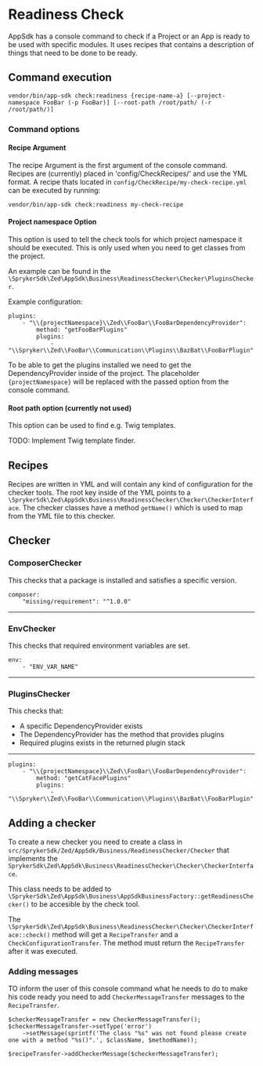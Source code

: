 # Readiness Check

AppSdk has a console command to check if a Project or an App is ready to be used with specific modules. It uses recipes that contains a description of things that need to be done to be ready.

## Command execution
`vendor/bin/app-sdk check:readiness {recipe-name-a} [--project-namespace FooBar (-p FooBar)] [--root-path /root/path/ (-r /root/path/)]`

### Command options

#### Recipe Argument

The recipe Argument is the first argument of the console command. Recipes are (currently) placed in 'config/CheckRecipes/' and use the YML format.
A recipe thats located in `config/CheckRecipe/my-check-recipe.yml` can be executed by running:

`vendor/bin/app-sdk check:readiness my-check-recipe`

#### Project namespace Option

This option is used to tell the check tools for which project namespace it should be executed. This is only used when you need to get classes from the project.

An example can be found in the `\SprykerSdk\Zed\AppSdk\Business\ReadinessChecker\Checker\PluginsChecker`.

Example configuration:

```
plugins:
    - "\\{projectNamespace}\\Zed\\FooBar\\FooBarDependencyProvider":
        method: "getFooBarPlugins"
        plugins:
            - "\\Spryker\\Zed\\FooBar\\Communication\\Plugins\\BazBat\\FooBarPlugin"
```

To be able to get the plugins installed we need to get the DependencyProvider inside of the project. The placeholder `{projectNamespace}` will be replaced with the passed option from the console command.


#### Root path option (currently not used)

This option can be used to find e.g. Twig templates.

TODO: Implement Twig template finder.

## Recipes

Recipes are written in YML and will contain any kind of configuration for the checker tools. The root key inside of the YML points to a `\SprykerSdk\Zed\AppSdk\Business\ReadinessChecker\Checker\CheckerInterface`. The checker classes have a method `getName()` which is used to map from the YML file to this checker.

## Checker

### ComposerChecker

This checks that a package is installed and satisfies a specific version.

```
composer:
    "missing/requirement": "^1.0.0"
```

---

### EnvChecker

This checks that required environment variables are set.

```
env:
    - "ENV_VAR_NAME"
```
---

### PluginsChecker

This checks that:
- A specific DependencyProvider exists
- The DependencyProvider has the method that provides plugins
- Required plugins exists in the returned plugin stack

---

```
plugins:
    - "\\{projectNamespace}\\Zed\\FooBar\\FooBarDependencyProvider":
        method: "getCatFacePlugins"
        plugins:
            - "\\Spryker\\Zed\\FooBar\\Communication\\Plugins\\BazBat\\FooBarPlugin"
```

## Adding a checker

To create a new checker you need to create a class in `src/SprykerSdk/Zed/AppSdk/Business/ReadinessChecker/Checker` that implements the `SprykerSdk\Zed\AppSdk\Business\ReadinessChecker\Checker\CheckerInterface`.

This class needs to be added to `\SprykerSdk\Zed\AppSdk\Business\AppSdkBusinessFactory::getReadinessChecker()` to be accesible by the check tool.

The `\SprykerSdk\Zed\AppSdk\Business\ReadinessChecker\Checker\CheckerInterface::check()` method will get a `RecipeTransfer` and a `CheckConfigurationTransfer`. The method must return the `RecipeTransfer` after it was executed.

### Adding messages

TO inform the user of  this console command what he needs to do to make his code ready you need to add `CheckerMessageTransfer` messages to the `RecipeTransfer`.

```
$checkerMessageTransfer = new CheckerMessageTransfer();
$checkerMessageTransfer->setType('error')
    ->setMessage(sprintf('The class "%s" was not found please create one with a method "%s()".', $className, $methodName));

$recipeTransfer->addCheckerMessage($checkerMessageTransfer);
```

